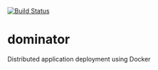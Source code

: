 [![Build Status](https://travis-ci.org/yandex-sysmon/dominator.svg)](https://travis-ci.org/yandex-sysmon/dominator)

dominator
=========

Distributed application deployment using Docker
